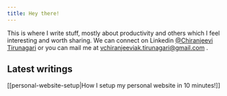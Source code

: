 ```yaml
---
title: Hey there!
---
```


This is where I write stuff, mostly about productivity and others which I feel interesting and worth sharing.
We can connect on Linkedin [@Chiranjeevi Tirunagari](https://www.linkedin.com/in/vchiranjeeviak/) or you can mail me at vchiranjeeviak.tirunagari@gmail.com .

## Latest writings

[[personal-website-setup|How I setup my personal website in 10 minutes!]]
